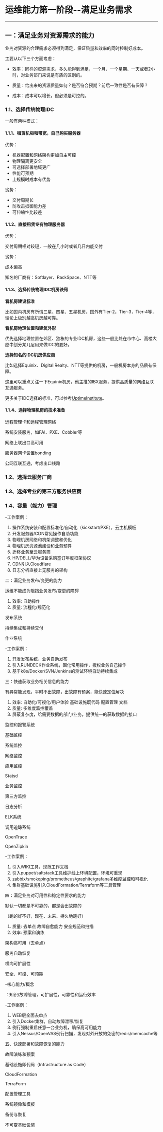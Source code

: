 # 运维能力第一阶段--满足业务需求

---

## 一：满足业务对资源需求的能力

业务对资源的合理需求必须得到满足，保证质量和效率的同时控制好成本。

主要从以下三个方面考虑：

* 效率：同样的资源需求，多久能得到满足，一个月、一个星期、一天或者2小时，对业务部门来说是有质的区别的。

* 质量：给出来的资源质量如何？是否符合预期？前后一致性是否有保障？

* 成本：成本可以增长，但必须是可控的。

### 1.1、选择传统物理IDC

一般有两种模式：

#### 1.1.1、租赁机柜和带宽，自己购买服务器

优势：

* 机器配置和网络架构更加自主可控
* 物理隔离更安全
* 可选择部署地域更广
* 性能可预期
* 上规模时成本有优势

劣势：

* 交付周期长
* 防攻击抵御能力差
* 可伸缩性比较差

#### 1.1.2、直接租赁专有物理服务器

优势：

交付周期相对较短，一般在几小时或者几日内能交付

劣势：

成本偏高

知名的厂商有：Softlayer、RackSpace、NTT等

#### 1.1.3、选择传统物理IDC机房诀窍

**看机房建设标准**

比如国内机房有所谓三星、四星、五星机房，国外有Tier-2，Tier-3，Tier-4等，理论上级别越高机房越可靠。

**看机房地理位置和建筑外形**

优先选择地理位置在郊区、独栋的专业IDC机房，这些一般比处在市中心、高楼大厦中划分某几层用来做IDC的要好。

**选择知名的IDC机房供应商**

比如选择Equinix、Digital Realty、NTT等提供的机房，一般机房本身的品质有保障。

这里可以重点关注一下Equinix机房，他主推的IBX服务，提供高质量的网络互联互通服务。

更多关于IDC选择的标准，可以参考[UptimeInstitute](https://uptimeinstitute.com/)。

#### 1.1.4、选择物理机房的技术准备

远程管理卡和远程管理网络

系统安装服务，如FAI、PXE、Cobbler等

网络上联出口高可用

服务器网卡设置bonding

公网互联互通，考虑出口线路

### 1.2、选择云服务厂商

### 1.3、选择专业的第三方服务供应商

### 1.4、容量（能力）管理

-工作案例：

1. 操作系统安装和配置标准化/自动化（kickstart/PXE），云主机模板
2. 开发服务器/CDN常见操作自助功能
3. 物理机房网络和机架调整和优化
4. 物理机房资源池建设和业务预算
5. 迁移业务至云服务商
6. HP/DELL/华为设备采购签订年度框架协议
7. CDN引入Cloudflare
8. 日志分析直接上无服务的架构

二：满足业务发布/变更的能力

运维不能成为阻挡业务发布/变更的障碍

1. 效率: 自助操作
2. 质量: 流程化/规范化

发布系统

持续集成和持续交付

作业系统

-工作案例：

1. 开发发布系统，业务自助发布
2. 引入RUNDECK作业系统，固化常用操作，授权业务自己操作
3. 基于k8s/Docker/SVN/Jenkins的测试环境自动持续集成

三：快速获取业务相关信息的能力

有异常能发现，平时不出故障，出故障有预案，能快速定位解决

1. 效率: 自助化/可视化/用户体验 基础设施既代码 配置管理 文档
2. 质量: 多维度监控覆盖
3. 屏蔽复杂度，给需要数据的部门/业务，提供统一的获取数据的接口

监控和报警系统

基础监控

系统监控

网络监控

应用监控

Statsd

业务监控

第三方监控

日志分析

ELK系统

调用追踪系统

OpenTrace

OpenZipkin

-工作案例：

1. 引入WIKI工具，规范工作文档
2. 引入puppet/saltstack工具维护线上环境配置，环境可重现
3. zabbix/smokeping/prometheus/graphite/grafana多维度监控和可视化
4. 集群基础设施引入CloudFormation/Terraform等工具管理

四：满足业务对可用性和稳定性要求的能力

默认一切都是不可靠的，都是会出故障的

（跑的好不好，现在、未来、持久地跑好）

1. 质量: 去单点 故障自愈能力 安全规范和扫描
2. 效率: 预案和演练

架构高可用（去单点）

服务自动恢复

横向可扩展性

安全、可控、可预期

-核心能力/概念

：知识/故障管理，可扩展性，可靠性和运行效率

-工作案例：

1. WEB层全面去单点
2. 引入Docker集群，自动故障漂移/恢复
3. 例行强制重启任意一台业务机，确保高可用能力
4. 引入Nessus/OpenVAS例行扫描，发现对外开放的免密的redis/memcache等

五、快速部署和故障恢复的能力

故障演练和预案

基础设施即代码（Infrastructure as Code）

CloudFormation

TerraForm

配置管理工具

系统镜像和模板

备份与恢复

不可变基础设施

